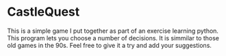 # CastleQuest
This is a simple game I put together as part of an exercise learning python.
This program lets you choose a number of decisions. It is simmilar to those old games in the 90s. Feel free to give it a try and add your suggestions.
